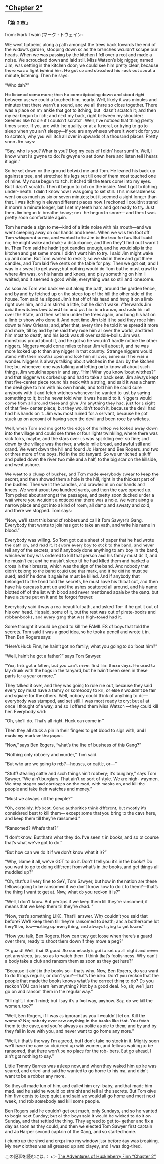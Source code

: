 ## [“Chapter 2”](https://www.beanreading.com/ja/article/768?source=github )   
 
 ###  「第 2 章」 

 from:  Mark Twain (マーク・トウェイン) 

 WE went tiptoeing along a path amongst the trees back towards the end of the widow’s garden, stooping down so as the branches wouldn’t scrape our heads. When we was passing by the kitchen I fell over a root and made a noise. We scrouched down and laid still. Miss Watson’s big nigger, named Jim, was setting in the kitchen door; we could see him pretty clear, because there was a light behind him. He got up and stretched his neck out about a minute, listening. Then he says:

“Who dah?”

He listened some more; then he come tiptoeing down and stood right between us; we could a touched him, nearly. Well, likely it was minutes and minutes that there warn’t a sound, and we all there so close together. There was a place on my ankle that got to itching, but I dasn’t scratch it; and then my ear begun to itch; and next my back, right between my shoulders. Seemed like I’d die if I couldn’t scratch. Well, I’ve noticed that thing plenty times since. If you are with the quality, or at a funeral, or trying to go to sleep when you ain’t sleepy—if you are anywheres where it won’t do for you to scratch, why you will itch all over in upwards of a thousand places. Pretty soon Jim says:

“Say, who is you? Whar is you? Dog my cats ef I didn’ hear sumf’n. Well, I know what I’s gwyne to do: I’s gwyne to set down here and listen tell I hears it agin.”

So he set down on the ground betwixt me and Tom. He leaned his back up against a tree, and stretched his legs out till one of them most touched one of mine. My nose begun to itch. It itched till the tears come into my eyes. But I dasn’t scratch. Then it begun to itch on the inside. Next I got to itching under- neath. I didn’t know how I was going to set still. This miserableness went on as much as six or seven minutes; but it seemed a sight longer than that. I was itching in eleven different places now. I reckoned I couldn’t stand it more’n a minute longer, but I set my teeth hard and got ready to try. Just then Jim begun to breathe heavy; next he begun to snore— and then I was pretty soon comfortable again.

Tom he made a sign to me—kind of a little noise with his mouth—and we went creeping away on our hands and knees. When we was ten foot off Tom whispered to me, and wanted to tie Jim to the tree for fun. But I said no; he might wake and make a disturbance, and then they’d find out I warn’t in. Then Tom said he hadn’t got candles enough, and he would slip in the kitchen and get some more. I didn’t want him to try. I said Jim might wake up and come. But Tom wanted to resk it; so we slid in there and got three candles, and Tom laid five cents on the table for pay. Then we got out, and I was in a sweat to get away; but nothing would do Tom but he must crawl to where Jim was, on his hands and knees, and play something on him. I waited, and it seemed a good while, everything was so still and lonesome.

As soon as Tom was back we cut along the path, around the garden fence, and by and by fetched up on the steep top of the hill the other side of the house. Tom said he slipped Jim’s hat off of his head and hung it on a limb right over him, and Jim stirred a little, but he didn’t wake. Afterwards Jim said the witches bewitched him and put him in a trance, and rode him all over the State, and then set him under the trees again, and hung his hat on a limb to show who done it. And next time Jim told it he said they rode him down to New Orleans; and, after that, every time he told it he spread it more and more, till by and by he said they rode him all over the world, and tired him most to death, and his back was all over saddle-boils. Jim was monstrous proud about it, and he got so he wouldn’t hardly notice the other niggers. Niggers would come miles to hear Jim tell about it, and he was more looked up to than any nigger in that country. Strange niggers would stand with their mouths open and look him all over, same as if he was a wonder. Niggers is always talking about witches in the dark by the kitchen fire; but whenever one was talking and letting on to know all about such things, Jim would happen in and say, “Hm! What you know ‘bout witches?” and that nigger was corked up and had to take a back seat. Jim always kept that five-center piece round his neck with a string, and said it was a charm the devil give to him with his own hands, and told him he could cure anybody with it and fetch witches whenever he wanted to just by saying something to it; but he never told what it was he said to it. Niggers would come from all around there and give Jim anything they had, just for a sight of that five- center piece; but they wouldn’t touch it, because the devil had had his hands on it. Jim was most ruined for a servant, because he got stuck up on account of having seen the devil and been rode by witches.

Well, when Tom and me got to the edge of the hilltop we looked away down into the village and could see three or four lights twinkling, where there was sick folks, maybe; and the stars over us was sparkling ever so fine; and down by the village was the river, a whole mile broad, and awful still and grand. We went down the hill and found Jo Harper and Ben Rogers, and two or three more of the boys, hid in the old tanyard. So we unhitched a skiff and pulled down the river two mile and a half, to the big scar on the hillside, and went ashore.

We went to a clump of bushes, and Tom made everybody swear to keep the secret, and then showed them a hole in the hill, right in the thickest part of the bushes. Then we lit the candles, and crawled in on our hands and knees. We went about two hundred yards, and then the cave opened up. Tom poked about amongst the passages, and pretty soon ducked under a wall where you wouldn’t a noticed that there was a hole. We went along a narrow place and got into a kind of room, all damp and sweaty and cold, and there we stopped. Tom says:

“Now, we’ll start this band of robbers and call it Tom Sawyer’s Gang. Everybody that wants to join has got to take an oath, and write his name in blood.”

Everybody was willing. So Tom got out a sheet of paper that he had wrote the oath on, and read it. It swore every boy to stick to the band, and never tell any of the secrets; and if anybody done anything to any boy in the band, whichever boy was ordered to kill that person and his family must do it, and he mustn’t eat and he mustn’t sleep till he had killed them and hacked a cross in their breasts, which was the sign of the band. And nobody that didn’t belong to the band could use that mark, and if he did he must be sued; and if he done it again he must be killed. And if anybody that belonged to the band told the secrets, he must have his throat cut, and then have his carcass burnt up and the ashes scattered all around, and his name blotted off of the list with blood and never mentioned again by the gang, but have a curse put on it and be forgot forever.

Everybody said it was a real beautiful oath, and asked Tom if he got it out of his own head. He said, some of it, but the rest was out of pirate-books and robber-books, and every gang that was high-toned had it.

Some thought it would be good to kill the FAMILIES of boys that told the secrets. Tom said it was a good idea, so he took a pencil and wrote it in. Then Ben Rogers says:

“Here’s Huck Finn, he hain’t got no family; what you going to do ‘bout him?”

“Well, hain’t he got a father?” says Tom Sawyer.

“Yes, he’s got a father, but you can’t never find him these days. He used to lay drunk with the hogs in the tanyard, but he hain’t been seen in these parts for a year or more.”

They talked it over, and they was going to rule me out, because they said every boy must have a family or somebody to kill, or else it wouldn’t be fair and square for the others. Well, nobody could think of anything to do—everybody was stumped, and set still. I was most ready to cry; but all at once I thought of a way, and so I offered them Miss Watson —they could kill her. Everybody said:

“Oh, she’ll do. That’s all right. Huck can come in.”

Then they all stuck a pin in their fingers to get blood to sign with, and I made my mark on the paper.

“Now,” says Ben Rogers, “what’s the line of business of this Gang?”

“Nothing only robbery and murder,” Tom said.

“But who are we going to rob?—houses, or cattle, or—“

“Stuff! stealing cattle and such things ain’t robbery; it’s burglary,” says Tom Sawyer. “We ain’t burglars. That ain’t no sort of style. We are high- waymen. We stop stages and carriages on the road, with masks on, and kill the people and take their watches and money.”

“Must we always kill the people?”

“Oh, certainly. It’s best. Some authorities think different, but mostly it’s considered best to kill them— except some that you bring to the cave here, and keep them till they’re ransomed.”

“Ransomed? What’s that?”

“I don’t know. But that’s what they do. I’ve seen it in books; and so of course that’s what we’ve got to do.”

“But how can we do it if we don’t know what it is?”

“Why, blame it all, we’ve GOT to do it. Don’t I tell you it’s in the books? Do you want to go to doing different from what’s in the books, and get things all muddled up?”

“Oh, that’s all very fine to SAY, Tom Sawyer, but how in the nation are these fellows going to be ransomed if we don’t know how to do it to them?—that’s the thing I want to get at. Now, what do you reckon it is?”

“Well, I don’t know. But per’aps if we keep them till they’re ransomed, it means that we keep them till they’re dead. “

“Now, that’s something LIKE. That’ll answer. Why couldn’t you said that before? We’ll keep them till they’re ransomed to death; and a bothersome lot they’ll be, too—eating up everything, and always trying to get loose.”

“How you talk, Ben Rogers. How can they get loose when there’s a guard over them, ready to shoot them down if they move a peg?”

“A guard! Well, that IS good. So somebody’s got to set up all night and never get any sleep, just so as to watch them. I think that’s foolishness. Why can’t a body take a club and ransom them as soon as they get here?”

“Because it ain’t in the books so—that’s why. Now, Ben Rogers, do you want to do things regular, or don’t you?—that’s the idea. Don’t you reckon that the people that made the books knows what’s the correct thing to do? Do you reckon YOU can learn ‘em anything? Not by a good deal. No, sir, we’ll just go on and ransom them in the regular way.”

“All right. I don’t mind; but I say it’s a fool way, anyhow. Say, do we kill the women, too?”

“Well, Ben Rogers, if I was as ignorant as you I wouldn’t let on. Kill the women? No; nobody ever saw anything in the books like that. You fetch them to the cave, and you’re always as polite as pie to them; and by and by they fall in love with you, and never want to go home any more.”

“Well, if that’s the way I’m agreed, but I don’t take no stock in it. Mighty soon we’ll have the cave so cluttered up with women, and fellows waiting to be ransomed, that there won’t be no place for the rob- bers. But go ahead, I ain’t got nothing to say.”

Little Tommy Barnes was asleep now, and when they waked him up he was scared, and cried, and said he wanted to go home to his ma, and didn’t want to be a robber any more.

So they all made fun of him, and called him cry- baby, and that made him mad, and he said he would go straight and tell all the secrets. But Tom give him five cents to keep quiet, and said we would all go home and meet next week, and rob somebody and kill some people.

Ben Rogers said he couldn’t get out much, only Sundays, and so he wanted to begin next Sunday; but all the boys said it would be wicked to do it on Sunday, and that settled the thing. They agreed to get to- gether and fix a day as soon as they could, and then we elected Tom Sawyer first captain and Jo Harper second captain of the Gang, and so started home.

I clumb up the shed and crept into my window just before day was breaking. My new clothes was all greased up and clayey, and I was dog-tired.


この記事を読むには、：  👉    [The Adventures of Huckleberry Finn “Chapter 2”](https://www.beanreading.com/ja/article/768?source=github ) 
